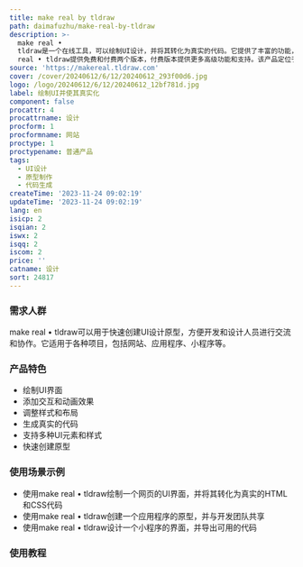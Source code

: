 ```yaml
---
title: make real by tldraw
path: daimafuzhu/make-real-by-tldraw
description: >-
  make real •
  tldraw是一个在线工具，可以绘制UI设计，并将其转化为真实的代码。它提供了丰富的功能，包括绘制界面、添加交互、调整样式等。用户可以通过该工具快速创建原型，方便开发和设计人员进行交流和协作。该工具的优势在于简单易用、功能丰富、支持多种UI元素和样式，以及自动生成代码的能力。定价方面，make
  real • tldraw提供免费和付费两个版本，付费版本提供更多高级功能和支持。该产品定位于设计师、开发人员和创意团队。
source: 'https://makereal.tldraw.com'
cover: /cover/20240612/6/12/20240612_293f00d6.jpg
logo: /logo/20240612/6/12/20240612_12bf781d.jpg
label: 绘制UI并使其真实化
component: false
procattr: 4
procattrname: 设计
procform: 1
procformname: 网站
proctype: 1
proctypename: 普通产品
tags:
  - UI设计
  - 原型制作
  - 代码生成
createTime: '2023-11-24 09:02:19'
updateTime: '2023-11-24 09:02:19'
lang: en
isicp: 2
isqian: 2
iswx: 2
isqq: 2
iscom: 2
price: ''
catname: 设计
sort: 24817
---
```




### 需求人群
make real • tldraw可以用于快速创建UI设计原型，方便开发和设计人员进行交流和协作。它适用于各种项目，包括网站、应用程序、小程序等。

### 产品特色
- 绘制UI界面
- 添加交互和动画效果
- 调整样式和布局
- 生成真实的代码
- 支持多种UI元素和样式
- 快速创建原型

### 使用场景示例
- 使用make real • tldraw绘制一个网页的UI界面，并将其转化为真实的HTML和CSS代码
- 使用make real • tldraw创建一个应用程序的原型，并与开发团队共享
- 使用make real • tldraw设计一个小程序的界面，并导出可用的代码

### 使用教程


  
